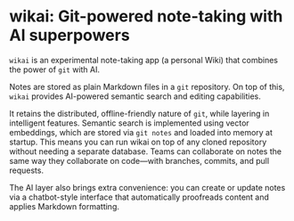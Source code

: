 # wikai: Git-powered note-taking with AI superpowers

`wikai` is an experimental note-taking app (a personal Wiki) that combines the
power of `git` with AI.

Notes are stored as plain Markdown files in a `git` repository. On top of this,
`wikai` provides AI-powered semantic search and editing capabilities.

It retains the distributed, offline-friendly nature of `git`, while layering in
intelligent features. Semantic search is implemented using vector embeddings,
which are stored via `git notes` and loaded into memory at startup. This means
you can run wikai on top of any cloned repository without needing a separate
database. Teams can collaborate on notes the same way they collaborate on
code—with branches, commits, and pull requests.

The AI layer also brings extra convenience: you can create or update notes via a
chatbot-style interface that automatically proofreads content and applies
Markdown formatting.